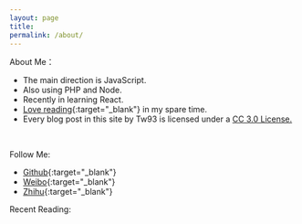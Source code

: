 ```yaml
---
layout: page
title:       
permalink: /about/
---
```


About Me：  

* The main direction is JavaScript.
* Also using PHP and Node.
* Recently in learning React.
* [Love reading](http://book.douban.com/people/77063977/){:target="_blank"} in my spare time.
* Every blog post in this site by Tw93 is licensed under a <a rel="license" href="http://creativecommons.org/licenses/by-nc/3.0/cn/" target="_blank">CC 3.0 License.</a>   
<br>   


Follow Me:

* [Github](https://github.com/{{site.github_username}}){:target="_blank"}
* [Weibo](http://weibo.com/{{site.sina_id}}){:target="_blank"}
* [Zhihu](http://www.zhihu.com/people/{{site.zhihu_id}}){:target="_blank"}

Recent Reading:
<script type="text/javascript" src="http://www.douban.com/service/badge/77063977/?selection=favorite&amp;picsize=medium&amp;hideself=on&amp;show=collection&amp;n=40&amp;hidelogo=on&amp;cat=book&amp;columns=5"></script>

